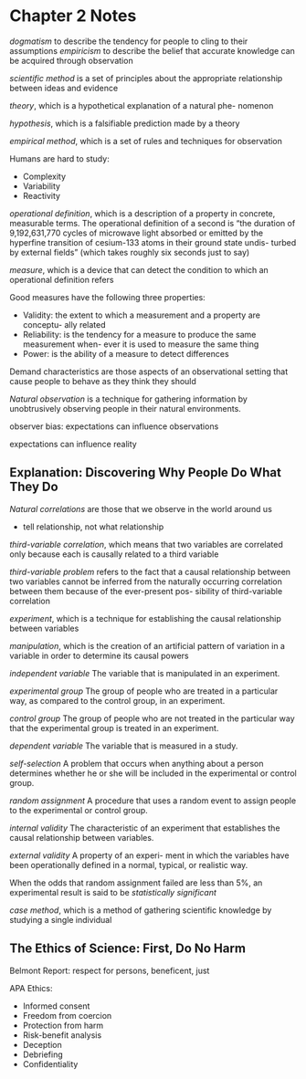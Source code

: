# Chapter 2 Notes

_dogmatism_ to describe the tendency for people to cling to their assumptions
_empiricism_ to describe the belief that accurate knowledge can be acquired through observation

_scientific method_ is a set of principles about the appropriate relationship between ideas and evidence

_theory_, which is a hypothetical explanation of a natural phe- nomenon

_hypothesis_, which is a falsifiable prediction made by a theory

_empirical method_, which is a set of rules and techniques for observation

Humans are hard to study:
  - Complexity
  - Variability
  - Reactivity

_operational definition_, which is a description of a property in concrete, measurable terms. The operational definition of a second is “the duration of 9,192,631,770 cycles of microwave light absorbed or emitted by the hyperfine transition of cesium-133 atoms in their ground state undis- turbed by external fields” (which takes roughly six seconds just to say)

_measure_, which is a device that can detect the condition to which an operational definition refers

Good measures have the following three properties:
  - Validity: the extent to which a measurement and a property are conceptu- ally related
  - Reliability: is the tendency for a measure to produce the same measurement when- ever it is used to measure the same thing
  - Power: is the ability of a measure to detect differences

Demand characteristics are those aspects of an observational setting that cause people to behave as they think they should

_Natural observation_ is a technique for gathering information by unobtrusively observing people in their natural environments.

observer bias: expectations can influence observations

expectations can influence reality

## Explanation: Discovering Why People Do What They Do

_Natural correlations_ are those that we observe in the world around us
  - tell relationship, not what relationship

_third-variable correlation_, which means that two variables are correlated only because each is causally related to a third variable

_third-variable problem_ refers to the fact that a causal relationship between two variables cannot be inferred from the naturally occurring correlation between them because of the ever-present pos- sibility of third-variable correlation

_experiment_, which is a technique for establishing the causal relationship between variables

_manipulation_, which is the creation of an artificial pattern of variation in a variable in order to determine its causal powers

_independent variable_ The variable that is manipulated in an experiment.

_experimental group_ The group of people who are treated in a particular way, as compared to the control group, in an experiment.

_control group_ The group of people who are not treated in the particular way that the experimental group is treated in an experiment.

_dependent variable_ The variable that is measured in a study.

_self-selection_ A problem that occurs when anything about a person determines whether he or she will be included in the experimental or control group.

_random assignment_ A procedure that uses a random event to assign people to the experimental or control group.

_internal validity_ The characteristic of an experiment that establishes the causal relationship between variables.

_external validity_ A property of an experi- ment in which the variables have been operationally defined in a normal, typical, or realistic way.

When the odds that random assignment failed are less than 5%, an experimental result is said to be _statistically significant_

_case method_, which is a method of gathering scientific knowledge by studying a single individual

## The Ethics of Science: First, Do No Harm

Belmont Report: respect for persons, beneficent, just

APA Ethics:
  - Informed consent
  - Freedom from coercion
  - Protection from harm
  - Risk-benefit analysis
  - Deception
  - Debriefing
  - Confidentiality
